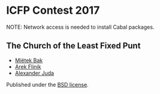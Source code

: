 ICFP Contest 2017
=================

NOTE: Network access is needed to install Cabal packages.


The Church of the Least Fixed Punt
----------------------------------

- [Miëtek Bak](http://github.com/mietek)
- [Arek Flinik](http://github.com/aflinik)
- [Alexander Juda](http://github.com/airalex)

Published under the [BSD license](LICENSE).
